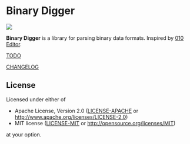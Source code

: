 # Binary Digger

[![](https://tokei.rs/b1/github/HaronK/binary_digger?category=code)](https://github.com/HaronK/binary_digger?)

**Binary Digger** is a library for parsing binary data formats.
Inspired by [010 Editor](https://www.sweetscape.com/010editor/).

[TODO](TODO.md)

[CHANGELOG](CHANGELOG.md)

## License

Licensed under either of

- Apache License, Version 2.0 ([LICENSE-APACHE](LICENSE-APACHE) or
  http://www.apache.org/licenses/LICENSE-2.0)
- MIT license ([LICENSE-MIT](LICENSE-MIT) or http://opensource.org/licenses/MIT)

at your option.
